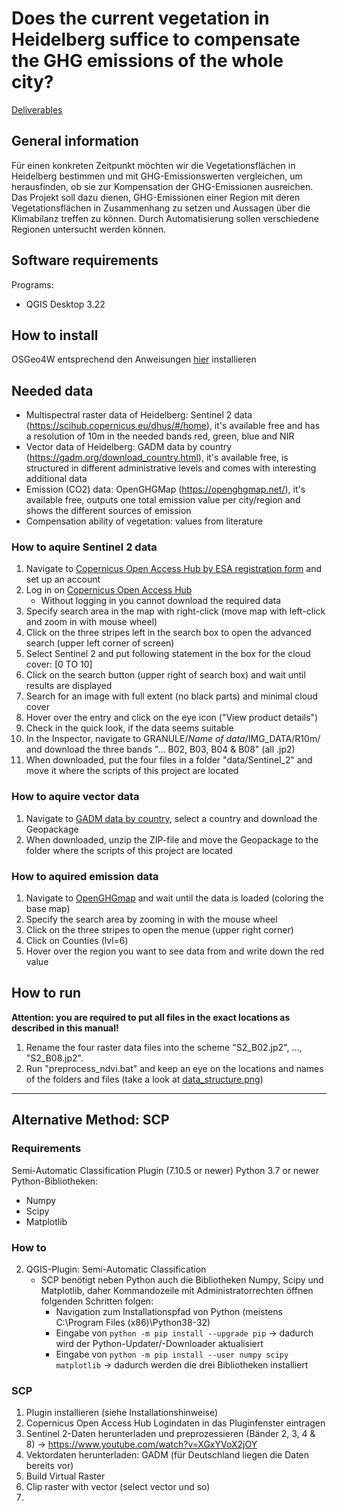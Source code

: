 # Does the current vegetation in Heidelberg suffice to compensate the GHG emissions of the whole city?

<a href="https://github.com/fossgis2122/home/blob/e5aa74674c3a5d00ed566d79ccd8507bb6f41c33/docs/project_deliverables.md">Deliverables</a>

## General information

Für einen konkreten Zeitpunkt möchten wir die Vegetationsflächen in Heidelberg bestimmen und mit GHG-Emissionswerten vergleichen, um herausfinden, ob sie zur Kompensation der GHG-Emissionen ausreichen. Das Projekt soll dazu dienen, GHG-Emissionen einer Region mit deren Vegetationsflächen in Zusammenhang zu setzen und Aussagen über die Klimabilanz treffen zu können. Durch Automatisierung sollen verschiedene Regionen untersucht werden können.

## Software requirements

Programs:
- QGIS Desktop 3.22

## How to install

OSGeo4W entsprechend den Anweisungen <a href="https://github.com/fossgis2122/home/blob/cef5499f150e6735b5d9f61ed512bb196de57ced/docs/course_preparation.md">hier</a> installieren 

## Needed data

- Multispectral raster data of Heidelberg: Sentinel 2 data (https://scihub.copernicus.eu/dhus/#/home), it's available free and has a resolution of 10m in the needed bands red, green, blue and NIR 
- Vector data of Heidelberg: GADM data by country (https://gadm.org/download_country.html), it's available free, is structured in different administrative levels and comes with interesting additional data
- Emission (CO2) data: OpenGHGMap (https://openghgmap.net/), it's available free, outputs one total emission value per city/region and shows the different sources of emission
- Compensation ability of vegetation: values from literature 

### How to aquire Sentinel 2 data

1. Navigate to <a href="https://scihub.copernicus.eu/dhus/#/self-registration">Copernicus Open Access Hub by ESA registration form</a> and set up an account
2. Log in on <a href="https://scihub.copernicus.eu/dhus/#/home">Copernicus Open Access Hub</a>
    - Without logging in you cannot download the required data
3. Specify search area in the map with right-click (move map with left-click and zoom in with mouse wheel)
4. Click on the three stripes left in the search box to open the advanced search (upper left corner of screen)
5. Select Sentinel 2 and put following statement in the box for the cloud cover: [0 TO 10]
6. Click on the search button (upper right of search box) and wait until results are displayed
7. Search for an image with full extent (no black parts) and minimal cloud cover
8. Hover over the entry and click on the eye icon ("View product details")
9. Check in the quick look, if the data seems suitable
10. In the Inspector, navigate to GRANULE/*Name of data*/IMG_DATA/R10m/ and download the three bands "... B02, B03, B04 & B08" (all .jp2)
11. When downloaded, put the four files in a folder "data/Sentinel_2" and move it where the scripts of this project are located

### How to aquire vector data

1. Navigate to <a href="https://gadm.org/download_country.html">GADM data by country</a>, select a country and download the Geopackage
2. When downloaded, unzip the ZIP-file and move the Geopackage to the folder where the scripts of this project are located 

### How to aquired emission data

1. Navigate to <a href="https://openghgmap.net/">OpenGHGmap</a> and wait until the data is loaded (coloring the base map)
2. Specify the search area by zooming in with the mouse wheel
3. Click on the three stripes to open the menue (upper right corner)
4. Click on Counties (lvl=6)
5. Hover over the region you want to see data from and write down the red value

## How to run

**Attention: you are required to put all files in the exact locations as described in this manual!**

1. Rename the four raster data files into the scheme "S2_B02.jp2", ..., "S2_B08.jp2".
2. Run "preprocess_ndvi.bat" and keep an eye on the locations and names of the folders and files (take a look at <a href="data_structure.png">data_structure.png</a>)

---

## Alternative Method: SCP

### Requirements

Semi-Automatic Classification Plugin (7.10.5 or newer)
Python 3.7 or newer
Python-Bibliotheken:
- Numpy
- Scipy
- Matplotlib

### How to

2. QGIS-Plugin: Semi-Automatic Classification
    - SCP benötigt neben Python auch die Bibliotheken Numpy, Scipy und Matplotlib, daher Kommandozeile mit Administratorrechten öffnen folgenden Schritten folgen: 
      - Navigation zum Installationspfad von Python (meistens C:\Program Files (x86)\Python38-32)
      - Eingabe von `python -m pip install --upgrade pip` -> dadurch wird der Python-Updater/-Downloader aktualisiert
      - Eingabe von `python -m pip install --user numpy scipy matplotlib` -> dadurch werden die drei Bibliotheken installiert

### SCP

1. Plugin installieren (siehe Installationshinweise)
2. Copernicus Open Access Hub Logindaten in das Pluginfenster eintragen
3. Sentinel 2-Daten herunterladen und preprozessieren (Bänder 2, 3, 4 & 8) -> https://www.youtube.com/watch?v=XGxYVoX2jOY
4. Vektordaten herunterladen: GADM (für Deutschland liegen die Daten bereits vor)
5. Build Virtual Raster
6. Clip raster with vector (select vector und so)
7. 

